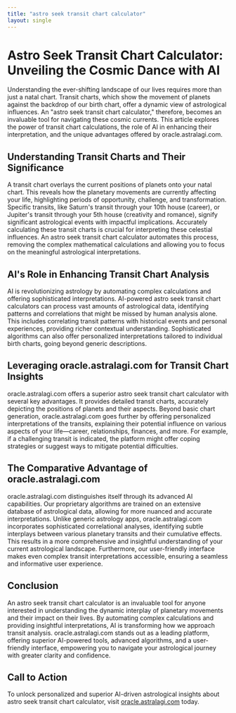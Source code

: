 ```yaml
---
title: "astro seek transit chart calculator"
layout: single
---
```


# Astro Seek Transit Chart Calculator: Unveiling the Cosmic Dance with AI

Understanding the ever-shifting landscape of our lives requires more than just a natal chart.  Transit charts, which show the movement of planets against the backdrop of our birth chart, offer a dynamic view of astrological influences.  An "astro seek transit chart calculator," therefore, becomes an invaluable tool for navigating these cosmic currents. This article explores the power of transit chart calculations, the role of AI in enhancing their interpretation, and the unique advantages offered by oracle.astralagi.com.


## Understanding Transit Charts and Their Significance

A transit chart overlays the current positions of planets onto your natal chart.  This reveals how the planetary movements are currently affecting your life, highlighting periods of opportunity, challenge, and transformation.  Specific transits, like Saturn's transit through your 10th house (career), or Jupiter's transit through your 5th house (creativity and romance), signify significant astrological events with impactful implications.  Accurately calculating these transit charts is crucial for interpreting these celestial influences.  An astro seek transit chart calculator automates this process, removing the complex mathematical calculations and allowing you to focus on the meaningful astrological interpretations.


## AI's Role in Enhancing Transit Chart Analysis

AI is revolutionizing astrology by automating complex calculations and offering sophisticated interpretations.  AI-powered astro seek transit chart calculators can process vast amounts of astrological data, identifying patterns and correlations that might be missed by human analysis alone. This includes correlating transit patterns with historical events and personal experiences, providing richer contextual understanding.  Sophisticated algorithms can also offer personalized interpretations tailored to individual birth charts, going beyond generic descriptions.


## Leveraging oracle.astralagi.com for Transit Chart Insights

oracle.astralagi.com offers a superior astro seek transit chart calculator with several key advantages.  It provides detailed transit charts, accurately depicting the positions of planets and their aspects.  Beyond basic chart generation, oracle.astralagi.com goes further by offering personalized interpretations of the transits, explaining their potential influence on various aspects of your life—career, relationships, finances, and more.  For example, if a challenging transit is indicated, the platform might offer coping strategies or suggest ways to mitigate potential difficulties.


## The Comparative Advantage of oracle.astralagi.com

oracle.astralagi.com distinguishes itself through its advanced AI capabilities.  Our proprietary algorithms are trained on an extensive database of astrological data, allowing for more nuanced and accurate interpretations.  Unlike generic astrology apps, oracle.astralagi.com incorporates sophisticated correlational analyses, identifying subtle interplays between various planetary transits and their cumulative effects.  This results in a more comprehensive and insightful understanding of your current astrological landscape.  Furthermore, our user-friendly interface makes even complex transit interpretations accessible, ensuring a seamless and informative user experience.


## Conclusion

An astro seek transit chart calculator is an invaluable tool for anyone interested in understanding the dynamic interplay of planetary movements and their impact on their lives.  By automating complex calculations and providing insightful interpretations, AI is transforming how we approach transit analysis.  oracle.astralagi.com stands out as a leading platform, offering superior AI-powered tools, advanced algorithms, and a user-friendly interface, empowering you to navigate your astrological journey with greater clarity and confidence.


## Call to Action

To unlock personalized and superior AI-driven astrological insights about astro seek transit chart calculator, visit [oracle.astralagi.com](https://oracle.astralagi.com) today.